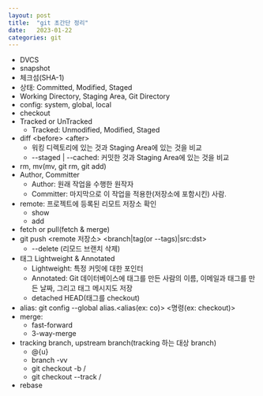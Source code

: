 ```yaml
---
layout: post
title:  "git 초간단 정리"
date:   2023-01-22
categories: git
---
```


+ DVCS
+ snapshot
+ 체크섬(SHA-1)
+ 상태: Committed, Modified, Staged
+ Working Directory, Staging Area, Git Directory
+ config: system, global, local
+ checkout
+ Tracked or UnTracked
  + Tracked:
    		Unmodified, Modified, Staged
+ diff \<before\> \<after\>
  + 워킹 디렉토리에 있는 것과 Staging Area에 있는 것을 비교
  + --staged \| --cached: 커밋한 것과 Staging Area에 있는 것을 비교
+ rm, mv(mv, git rm, git add)
+ Author, Committer
  + Author: 원래 작업을 수행한 원작자
  + Committer: 마지막으로 이 작업을 적용한(저장소에 포함시킨) 사람.
+ remote: 프로젝트에 등록된 리모트 저장소 확인
  + show
  + add
+ fetch <remote> or pull(fetch & merge)
+ git push <remote 저장소> <branch|tag(or --tags)|src:dst>
  + --delete <branch>(리모드 브랜치 삭제)
+ 태그 Lightweight & Annotated
  + Lightweight: 특정 커밋에 대한 포인터
  + Annotated: Git 데이터베이스에 태그를 만든 사람의 이름, 이메일과 태그를 만든 날짜, 그리고 태그 메시지도 저장
  + detached HEAD(태그를 checkout)
+ alias: git config --global alias.<alias(ex: co)> <명령(ex: checkout)>
+ merge:
  + fast-forward
  + 3-way-merge
+ tracking branch, upstream branch(tracking 하는 대상 branch)
  + @{u}
  + branch -vv
  + git checkout -b <branch> <remote>/<branch>
  + git checkout --track <remote>/<branch>
+ rebase